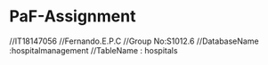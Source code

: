 # PaF-Assignment
//IT18147056
//Fernando.E.P.C
//Group No:S1012.6
//DatabaseName :hospitalmanagement
//TableName : hospitals
